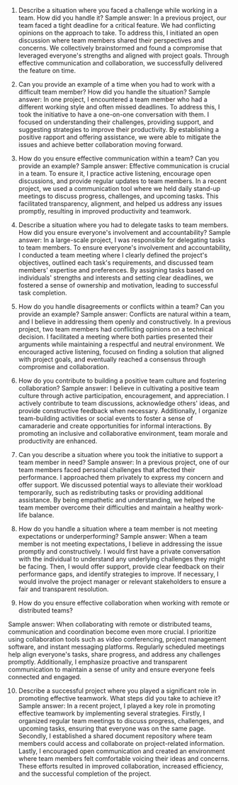 1.  Describe a situation where you faced a challenge while working in a team. How did you handle it? Sample answer: In a previous project, our team faced a tight deadline for a critical feature. We had conflicting opinions on the approach to take. To address this, I initiated an open discussion where team members shared their perspectives and concerns. We collectively brainstormed and found a compromise that leveraged everyone's strengths and aligned with project goals. Through effective communication and collaboration, we successfully delivered the feature on time.

3.  Can you provide an example of a time when you had to work with a difficult team member? How did you handle the situation?  Sample answer: In one project, I encountered a team member who had a different working style and often missed deadlines. To address this, I took the initiative to have a one-on-one conversation with them. I focused on understanding their challenges, providing support, and suggesting strategies to improve their productivity. By establishing a positive rapport and offering assistance, we were able to mitigate the issues and achieve better collaboration moving forward.

4.  How do you ensure effective communication within a team? Can you provide an example? Sample answer: Effective communication is crucial in a team. To ensure it, I practice active listening, encourage open discussions, and provide regular updates to team members. In a recent project, we used a communication tool where we held daily stand-up meetings to discuss progress, challenges, and upcoming tasks. This facilitated transparency, alignment, and helped us address any issues promptly, resulting in improved productivity and teamwork.

5.  Describe a situation where you had to delegate tasks to team members. How did you ensure everyone's involvement and accountability? Sample answer: In a large-scale project, I was responsible for delegating tasks to team members. To ensure everyone's involvement and accountability, I conducted a team meeting where I clearly defined the project's objectives, outlined each task's requirements, and discussed team members' expertise and preferences. By assigning tasks based on individuals' strengths and interests and setting clear deadlines, we fostered a sense of ownership and motivation, leading to successful task completion.

5.  How do you handle disagreements or conflicts within a team? Can you provide an example? Sample answer: Conflicts are natural within a team, and I believe in addressing them openly and constructively. In a previous project, two team members had conflicting opinions on a technical decision. I facilitated a meeting where both parties presented their arguments while maintaining a respectful and neutral environment. We encouraged active listening, focused on finding a solution that aligned with project goals, and eventually reached a consensus through compromise and collaboration.

6.  How do you contribute to building a positive team culture and fostering collaboration? Sample answer: I believe in cultivating a positive team culture through active participation, encouragement, and appreciation. I actively contribute to team discussions, acknowledge others' ideas, and provide constructive feedback when necessary. Additionally, I organize team-building activities or social events to foster a sense of camaraderie and create opportunities for informal interactions. By promoting an inclusive and collaborative environment, team morale and productivity are enhanced.

7.  Can you describe a situation where you took the initiative to support a team member in need? Sample answer: In a previous project, one of our team members faced personal challenges that affected their performance. I approached them privately to express my concern and offer support. We discussed potential ways to alleviate their workload temporarily, such as redistributing tasks or providing additional assistance. By being empathetic and understanding, we helped the team member overcome their difficulties and maintain a healthy work-life balance.

8.  How do you handle a situation where a team member is not meeting expectations or underperforming? Sample answer: When a team member is not meeting expectations, I believe in addressing the issue promptly and constructively. I would first have a private conversation with the individual to understand any underlying challenges they might be facing. Then, I would offer support, provide clear feedback on their performance gaps, and identify strategies to improve. If necessary, I would involve the project manager or relevant stakeholders to ensure a fair and transparent resolution.

9.  How do you ensure effective collaboration when working with remote or distributed teams?

Sample answer: When collaborating with remote or distributed teams, communication and coordination become even more crucial. I prioritize using collaboration tools such as video conferencing, project management software, and instant messaging platforms. Regularly scheduled meetings help align everyone's tasks, share progress, and address any challenges promptly. Additionally, I emphasize proactive and transparent communication to maintain a sense of unity and ensure everyone feels connected and engaged.

10.  Describe a successful project where you played a significant role in promoting effective teamwork. What steps did you take to achieve it? Sample answer: In a recent project, I played a key role in promoting effective teamwork by implementing several strategies. Firstly, I organized regular team meetings to discuss progress, challenges, and upcoming tasks, ensuring that everyone was on the same page. Secondly, I established a shared document repository where team members could access and collaborate on project-related information. Lastly, I encouraged open communication and created an environment where team members felt comfortable voicing their ideas and concerns. These efforts resulted in improved collaboration, increased efficiency, and the successful completion of the project.
